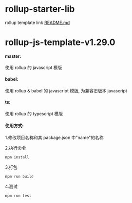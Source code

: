 # rollup-starter-lib

rollup template link [README.md](https://github.com/rollup/rollup-starter-lib/tree/babel)

# rollup-js-template-v1.29.0

#### master:

使用 rollup 的 javascript 模版

#### babel:

使用 rollup & babel 的 javascript 模版, 为兼容旧版本 javascript

#### ts:

使用 rollup 的 typescript 模版

#### 使用方式:

1.修改项目名称和其 package.json 中"name"的名称

2.执行命令

```bash
npm install
```

3.打包

```bash
npm run build
```

4.测试

```bash
npm run test
```
